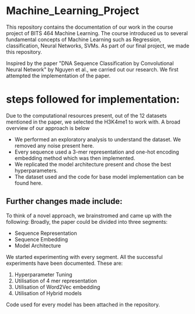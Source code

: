 # Machine_Learning_Project
This repository contains the documentation of our work in the course project of BITS 464 Machine Learning. The course introduced us to several fundamental concepts of Machine Learning such as Regression, classification, Neural Networks, SVMs. As part of our final project, we made this repository.

Inspired by the paper "DNA Sequence Classification by Convolutional Neural Network" by Nguyen et al., we carried out our research.
We first attempted the implementation of the paper.

# steps followed for implementation:

Due to the computational resources present, out of the 12 datasets mentioned in the paper, we selected the H3K4me1 to work with. A broad overview of our approach is below
- We performed an exploratory analysis to understand the dataset. We removed any noise present here.
- Every sequence used a 3-mer representation and one-hot encoding embedding method which was then implemented.
- We replicated the model architecture present and chose the best hyperparameters.
- The dataset used and the code for base model implementation can be found here.

## Further changes made include:

To think of a novel approach, we brainstromed and came up with the following:
Broadly, the paper could be divided into three segments:
- Sequence Representation
- Sequence Embedding
- Model Architecture

We started experimenting with every segment. All the successful experiments have been documented. These are:

1. Hyperparameter Tuning
2. Utilisation of 4 mer representation
3. Utilisation of Word2Vec embedding
4. Utilisation of Hybrid models

Code used for every model has been attached in the repository.
